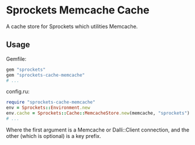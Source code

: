 # Sprockets Memcache Cache

A cache store for Sprockets which utilities Memcache.


## Usage

Gemfile:

```ruby
gem "sprockets"
gem "sprockets-cache-memcache"
# ...
```

config.ru:

```ruby
require "sprockets-cache-memcache"
env = Sprockets::Environment.new
env.cache = Sprockets::Cache::MemcacheStore.new(memcache, "sprockets")
# ...
```

Where the first argument is a Memcache or Dalli::Client connection, and the other (which is optional) is a key prefix.
